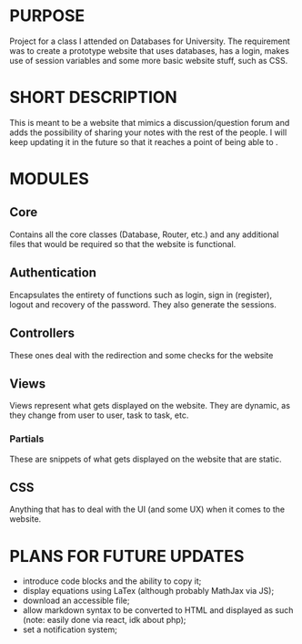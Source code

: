 # PURPOSE
Project for a class I attended on Databases for University. The requirement was to create a prototype website that uses databases, has a login, makes use of session variables and some more basic website stuff, such as CSS.
# SHORT DESCRIPTION
This is meant to be a website that mimics a discussion/question forum and adds the possibility of sharing your notes with the rest of the people. I will keep updating it in the future so that it reaches a point of being able to .
# MODULES
## Core
Contains all the core classes (Database, Router, etc.) and any additional files that would be required so that the website is functional.
## Authentication
Encapsulates the entirety of functions such as login, sign in (register), logout and recovery of the password. They also generate the sessions.
## Controllers
These ones deal with the redirection and some checks for the website
## Views
Views represent what gets displayed on the website. They are dynamic, as they change from user to user, task to task, etc.
### Partials 
These are snippets of what gets displayed on the website that are static.
## CSS
Anything that has to deal with the UI (and some UX) when it comes to the website.
# PLANS FOR FUTURE UPDATES
- introduce code blocks and the ability to copy it;
- display equations using LaTex (although probably MathJax via JS);
- download an accessible file;
- allow markdown syntax to be converted to HTML and displayed as such (note: easily done via react, idk about php);
- set a notification system;
